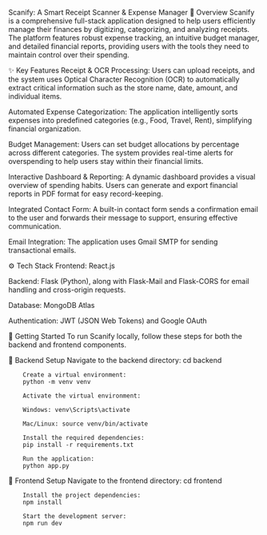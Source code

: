 Scanify: A Smart Receipt Scanner & Expense Manager
📌 Overview
Scanify is a comprehensive full-stack application designed to help users efficiently manage their finances by digitizing, categorizing, and analyzing receipts. The platform features robust expense tracking, an intuitive budget manager, and detailed financial reports, providing users with the tools they need to maintain control over their spending.

✨ Key Features
Receipt & OCR Processing: Users can upload receipts, and the system uses Optical Character Recognition (OCR) to automatically extract critical information such as the store name, date, amount, and individual items.

Automated Expense Categorization: The application intelligently sorts expenses into predefined categories (e.g., Food, Travel, Rent), simplifying financial organization.

Budget Management: Users can set budget allocations by percentage across different categories. The system provides real-time alerts for overspending to help users stay within their financial limits.

Interactive Dashboard & Reporting: A dynamic dashboard provides a visual overview of spending habits. Users can generate and export financial reports in PDF format for easy record-keeping.

Integrated Contact Form: A built-in contact form sends a confirmation email to the user and forwards their message to support, ensuring effective communication.

Email Integration: The application uses Gmail SMTP for sending transactional emails.

⚙️ Tech Stack
Frontend: React.js

Backend: Flask (Python), along with Flask-Mail and Flask-CORS for email handling and cross-origin requests.

Database: MongoDB Atlas

Authentication: JWT (JSON Web Tokens) and Google OAuth

🚀 Getting Started
To run Scanify locally, follow these steps for both the backend and frontend components.

🔹 Backend Setup
        Navigate to the backend directory:
        cd backend
        
        Create a virtual environment:
        python -m venv venv
        
        Activate the virtual environment:
        
        Windows: venv\Scripts\activate
        
        Mac/Linux: source venv/bin/activate
        
        Install the required dependencies:
        pip install -r requirements.txt
        
        Run the application:
        python app.py

🔹 Frontend Setup
        Navigate to the frontend directory:
        cd frontend
        
        Install the project dependencies:
        npm install
        
        Start the development server:
        npm run dev
